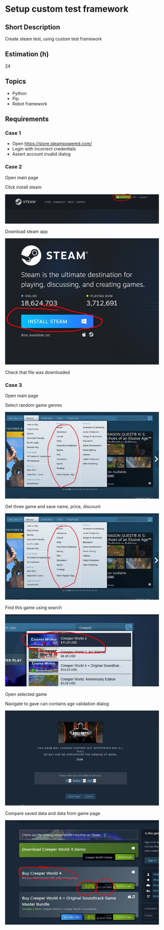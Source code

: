 # Setup custom test framework

## Short Description

Create steam test, using custom test framework

## Estimation (h)

24

## Topics

* Python
* Pip
* Robot framework

## Requirements

### Case 1

* Open <https://store.steampowered.com/>
* Login with incorrect credentials
* Assert account invalid dialog

### Case 2

Open main page

Click install steam

![Click install steam](./assets/installsteam.jpg)

Download steam app

![Download steam app](./assets/installsteam2.jpg)

Check that file was downloaded

### Case 3

Open main page

Select random game genres

![Select random game genres](./assets/steamgame.jpg)

Get three game and save name, price, discount

![Get three game and save name, price, discount](./assets/steamgame.jpg)

Find this game using search

![Find this game using search](./assets/steamgame3.jpg)

Open selected game

Navigate to gave can contains age validation dialog

![Navigate to gave can contains age validation dialog](./assets/agedialog.jpg)

Compare saved data and data from game page

![Compare saved data and data from game page](./assets/steamgame4.jpg)
